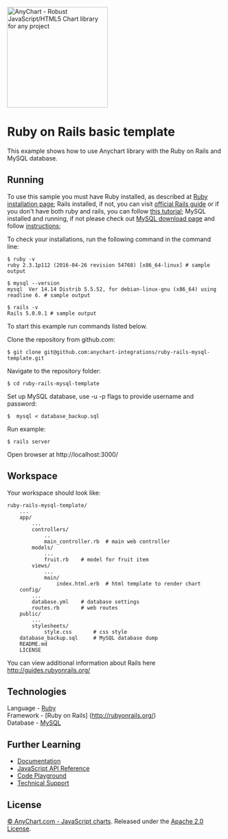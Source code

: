 [<img src="https://cdn.anychart.com/images/logo-transparent-segoe.png?2" width="234px" alt="AnyChart - Robust JavaScript/HTML5 Chart library for any project">](https://anychart.com)
# Ruby on Rails basic template

This example shows how to use Anychart library with the Ruby on Rails and MySQL database.

## Running

To use this sample you must have Ruby installed, as described at [Ruby installation page](https://www.ruby-lang.org/en/documentation/installation/);
Rails installed, if not, you can visit [official Rails guide](http://guides.rubyonrails.org/getting_started.html) or if you don't have both ruby and rails, you can follow [this tutorial](http://railsapps.github.io/installrubyonrails-ubuntu.html);
MySQL installed and running, if not please check out [MySQL download page](https://dev.mysql.com/downloads/installer/) and follow [instructions](http://dev.mysql.com/doc/refman/5.7/en/installing.html);


To check your installations, run the following command in the command line:
```
$ ruby -v
ruby 2.3.1p112 (2016-04-26 revision 54768) [x86_64-linux] # sample output

$ mysql --version
mysql  Ver 14.14 Distrib 5.5.52, for debian-linux-gnu (x86_64) using readline 6. # sample output

$ rails -v
Rails 5.0.0.1 # sample output
```

To start this example run commands listed below.

Clone the repository from github.com:
```
$ git clone git@github.com:anychart-integrations/ruby-rails-mysql-template.git
```

Navigate to the repository folder:
```
$ cd ruby-rails-mysql-template
```

Set up MySQL database, use -u -p flags to provide username and password:
```
$  mysql < database_backup.sql
```

Run example:
```
$ rails server
```

Open browser at http://localhost:3000/

## Workspace
Your workspace should look like:
```
ruby-rails-mysql-template/
    ...
    app/
        ...
        controllers/
            ..
            main_controller.rb  # main web controller
        models/
            ...
            fruit.rb    # model for fruit item
        views/
            ...
            main/
                index.html.erb  # html template to render chart
    config/
        ...
        database.yml    # database settings
        routes.rb       # web routes
    public/
        ...
        stylesheets/
            style.css       # css style
    database_backup.sql     # MySQL database dump
    README.md
    LICENSE

```
You can view additional information about Rails here http://guides.rubyonrails.org/

## Technologies
Language - [Ruby](https://www.ruby-lang.org)<br />
Framework - [Ruby on Rails] (http://rubyonrails.org/)<br />
Database - [MySQL](https://www.mysql.com/)<br />

## Further Learning
* [Documentation](https://docs.anychart.com)
* [JavaScript API Reference](https://api.anychart.com)
* [Code Playground](https://playground.anychart.com)
* [Technical Support](https://anychart.com/support)

## License
[© AnyChart.com - JavaScript charts](http://www.anychart.com). Released under the [Apache 2.0 License](https://github.com/anychart-integrations/ruby-rails-mysql-template/blob/master/LICENSE).
